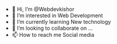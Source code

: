 - 👋 Hi, I’m @Webdevkishor
- 👀 I’m interested in Web Development 
- 🌱 I’m currently learning New technology 
- 💞️ I’m looking to collaborate on ...
- 📫 How to reach me Social media

<!---
Webdevkishor/Webdevkishor is a ✨ special ✨ repository because its `README.md` (this file) appears on your GitHub profile.
You can click the Preview link to take a look at your changes.
--->
